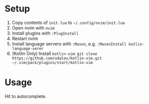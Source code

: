 # Setup
1. Copy contents of `init.lua` to `~/.config/nvim/init.lua`
2. Open nvim with `nvim`
3. Install plugins with `:PlugInstall`
4. Restart nvim
5. Install language servers with `:Mason`, e.g. `:MasonInstall kotlin-language-serer`
6. (Kotlin Only) Install `kotlin-vim`: `git clone https://github.com/udalov/kotlin-vim.git ~/.vim/pack/plugins/start/kotlin-vim`

# Usage
Hit <TAB> to autocomplete.
